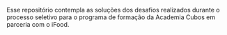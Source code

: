 Esse repositório contempla as soluções dos desafios realizados durante o processo seletivo para o programa de formação da Academia Cubos em parceria com o iFood.

